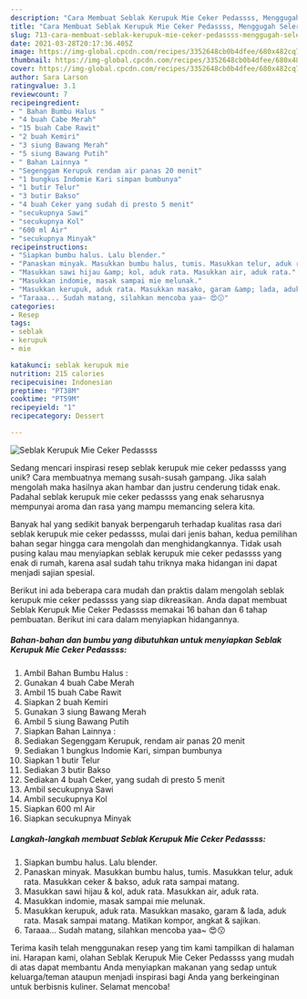 ```yaml
---
description: "Cara Membuat Seblak Kerupuk Mie Ceker Pedassss, Menggugah Selera"
title: "Cara Membuat Seblak Kerupuk Mie Ceker Pedassss, Menggugah Selera"
slug: 713-cara-membuat-seblak-kerupuk-mie-ceker-pedassss-menggugah-selera
date: 2021-03-28T20:17:36.405Z
image: https://img-global.cpcdn.com/recipes/3352648cb0b4dfee/680x482cq70/seblak-kerupuk-mie-ceker-pedassss-foto-resep-utama.jpg
thumbnail: https://img-global.cpcdn.com/recipes/3352648cb0b4dfee/680x482cq70/seblak-kerupuk-mie-ceker-pedassss-foto-resep-utama.jpg
cover: https://img-global.cpcdn.com/recipes/3352648cb0b4dfee/680x482cq70/seblak-kerupuk-mie-ceker-pedassss-foto-resep-utama.jpg
author: Sara Larson
ratingvalue: 3.1
reviewcount: 7
recipeingredient:
- " Bahan Bumbu Halus "
- "4 buah Cabe Merah"
- "15 buah Cabe Rawit"
- "2 buah Kemiri"
- "3 siung Bawang Merah"
- "5 siung Bawang Putih"
- " Bahan Lainnya "
- "Segenggam Kerupuk rendam air panas 20 menit"
- "1 bungkus Indomie Kari simpan bumbunya"
- "1 butir Telur"
- "3 butir Bakso"
- "4 buah Ceker yang sudah di presto 5 menit"
- "secukupnya Sawi"
- "secukupnya Kol"
- "600 ml Air"
- "secukupnya Minyak"
recipeinstructions:
- "Siapkan bumbu halus. Lalu blender."
- "Panaskan minyak. Masukkan bumbu halus, tumis. Masukkan telur, aduk rata. Masukkan ceker &amp; bakso, aduk rata sampai matang."
- "Masukkan sawi hijau &amp; kol, aduk rata. Masukkan air, aduk rata."
- "Masukkan indomie, masak sampai mie melunak."
- "Masukkan kerupuk, aduk rata. Masukkan masako, garam &amp; lada, aduk rata. Masak sampai matang. Matikan kompor, angkat &amp; sajikan."
- "Taraaa... Sudah matang, silahkan mencoba yaa~ 😍😗"
categories:
- Resep
tags:
- seblak
- kerupuk
- mie

katakunci: seblak kerupuk mie 
nutrition: 215 calories
recipecuisine: Indonesian
preptime: "PT38M"
cooktime: "PT59M"
recipeyield: "1"
recipecategory: Dessert

---
```



![Seblak Kerupuk Mie Ceker Pedassss](https://img-global.cpcdn.com/recipes/3352648cb0b4dfee/680x482cq70/seblak-kerupuk-mie-ceker-pedassss-foto-resep-utama.jpg)

Sedang mencari inspirasi resep seblak kerupuk mie ceker pedassss yang unik? Cara membuatnya memang susah-susah gampang. Jika salah mengolah maka hasilnya akan hambar dan justru cenderung tidak enak. Padahal seblak kerupuk mie ceker pedassss yang enak seharusnya mempunyai aroma dan rasa yang mampu memancing selera kita.



Banyak hal yang sedikit banyak berpengaruh terhadap kualitas rasa dari seblak kerupuk mie ceker pedassss, mulai dari jenis bahan, kedua pemilihan bahan segar hingga cara mengolah dan menghidangkannya. Tidak usah pusing kalau mau menyiapkan seblak kerupuk mie ceker pedassss yang enak di rumah, karena asal sudah tahu triknya maka hidangan ini dapat menjadi sajian spesial.


Berikut ini ada beberapa cara mudah dan praktis dalam mengolah seblak kerupuk mie ceker pedassss yang siap dikreasikan. Anda dapat membuat Seblak Kerupuk Mie Ceker Pedassss memakai 16 bahan dan 6 tahap pembuatan. Berikut ini cara dalam menyiapkan hidangannya.

<!--inarticleads1-->

##### Bahan-bahan dan bumbu yang dibutuhkan untuk menyiapkan Seblak Kerupuk Mie Ceker Pedassss:

1. Ambil  Bahan Bumbu Halus :
1. Gunakan 4 buah Cabe Merah
1. Ambil 15 buah Cabe Rawit
1. Siapkan 2 buah Kemiri
1. Gunakan 3 siung Bawang Merah
1. Ambil 5 siung Bawang Putih
1. Siapkan  Bahan Lainnya :
1. Sediakan Segenggam Kerupuk, rendam air panas 20 menit
1. Sediakan 1 bungkus Indomie Kari, simpan bumbunya
1. Siapkan 1 butir Telur
1. Sediakan 3 butir Bakso
1. Sediakan 4 buah Ceker, yang sudah di presto 5 menit
1. Ambil secukupnya Sawi
1. Ambil secukupnya Kol
1. Siapkan 600 ml Air
1. Siapkan secukupnya Minyak




<!--inarticleads2-->

##### Langkah-langkah membuat Seblak Kerupuk Mie Ceker Pedassss:

1. Siapkan bumbu halus. Lalu blender.
1. Panaskan minyak. Masukkan bumbu halus, tumis. Masukkan telur, aduk rata. Masukkan ceker &amp; bakso, aduk rata sampai matang.
1. Masukkan sawi hijau &amp; kol, aduk rata. Masukkan air, aduk rata.
1. Masukkan indomie, masak sampai mie melunak.
1. Masukkan kerupuk, aduk rata. Masukkan masako, garam &amp; lada, aduk rata. Masak sampai matang. Matikan kompor, angkat &amp; sajikan.
1. Taraaa... Sudah matang, silahkan mencoba yaa~ 😍😗




Terima kasih telah menggunakan resep yang tim kami tampilkan di halaman ini. Harapan kami, olahan Seblak Kerupuk Mie Ceker Pedassss yang mudah di atas dapat membantu Anda menyiapkan makanan yang sedap untuk keluarga/teman ataupun menjadi inspirasi bagi Anda yang berkeinginan untuk berbisnis kuliner. Selamat mencoba!
